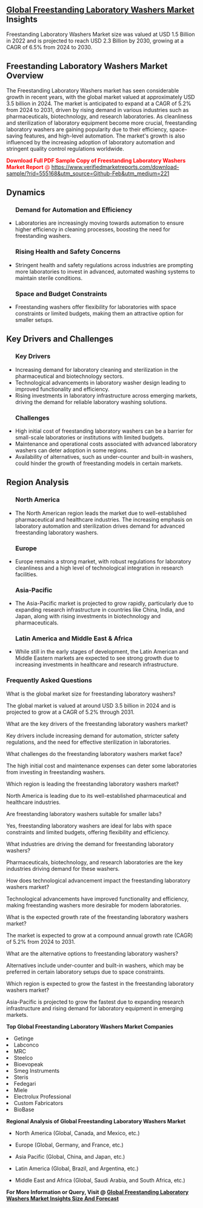 <h2><a href="https://www.verifiedmarketreports.com/download-sample/?rid=555168&amp;utm_source=Github&amp;utm_medium=221" target="_blank">Global Freestanding Laboratory Washers Market</a> Insights</h2><p>Freestanding Laboratory Washers Market size was valued at USD 1.5 Billion in 2022 and is projected to reach USD 2.3 Billion by 2030, growing at a CAGR of 6.5% from 2024 to 2030.</p><p> <h2>Freestanding Laboratory Washers Market Overview</h2> <p>The Freestanding Laboratory Washers market has seen considerable growth in recent years, with the global market valued at approximately USD 3.5 billion in 2024. The market is anticipated to expand at a CAGR of 5.2% from 2024 to 2031, driven by rising demand in various industries such as pharmaceuticals, biotechnology, and research laboratories. As cleanliness and sterilization of laboratory equipment become more crucial, freestanding laboratory washers are gaining popularity due to their efficiency, space-saving features, and high-level automation. The market's growth is also influenced by the increasing adoption of laboratory automation and stringent quality control regulations worldwide.</p> <p><p><span class=""><span style="color: #ff0000;"><strong>Download Full PDF Sample Copy of Freestanding Laboratory Washers Market Report</strong> @ </span><a href="https://www.verifiedmarketreports.com/download-sample/?rid=555168&amp;utm_source=Github-Feb&amp;utm_medium=221" target="_blank">https://www.verifiedmarketreports.com/download-sample/?rid=555168&amp;utm_source=Github-Feb&amp;utm_medium=221</a></span></p></p> <h2>Dynamics</h2> <ul> <h3>Demand for Automation and Efficiency</h3> <li>Laboratories are increasingly moving towards automation to ensure higher efficiency in cleaning processes, boosting the need for freestanding washers.</li> <h3>Rising Health and Safety Concerns</h3> <li>Stringent health and safety regulations across industries are prompting more laboratories to invest in advanced, automated washing systems to maintain sterile conditions.</li> <h3>Space and Budget Constraints</h3> <li>Freestanding washers offer flexibility for laboratories with space constraints or limited budgets, making them an attractive option for smaller setups.</li> </ul> <h2>Key Drivers and Challenges</h2> <ul> <h3>Key Drivers</h3> <li>Increasing demand for laboratory cleaning and sterilization in the pharmaceutical and biotechnology sectors.</li> <li>Technological advancements in laboratory washer design leading to improved functionality and efficiency.</li> <li>Rising investments in laboratory infrastructure across emerging markets, driving the demand for reliable laboratory washing solutions.</li> <h3>Challenges</h3> <li>High initial cost of freestanding laboratory washers can be a barrier for small-scale laboratories or institutions with limited budgets.</li> <li>Maintenance and operational costs associated with advanced laboratory washers can deter adoption in some regions.</li> <li>Availability of alternatives, such as under-counter and built-in washers, could hinder the growth of freestanding models in certain markets.</li> </ul> <h2>Region Analysis</h2> <ul> <h3>North America</h3> <li>The North American region leads the market due to well-established pharmaceutical and healthcare industries. The increasing emphasis on laboratory automation and sterilization drives demand for advanced freestanding laboratory washers.</li> <h3>Europe</h3> <li>Europe remains a strong market, with robust regulations for laboratory cleanliness and a high level of technological integration in research facilities.</li> <h3>Asia-Pacific</h3> <li>The Asia-Pacific market is projected to grow rapidly, particularly due to expanding research infrastructure in countries like China, India, and Japan, along with rising investments in biotechnology and pharmaceuticals.</li> <h3>Latin America and Middle East & Africa</h3> <li>While still in the early stages of development, the Latin American and Middle Eastern markets are expected to see strong growth due to increasing investments in healthcare and research infrastructure.</li> </ul> <h3>Frequently Asked Questions</h3> <p>What is the global market size for freestanding laboratory washers?</p> <p>The global market is valued at around USD 3.5 billion in 2024 and is projected to grow at a CAGR of 5.2% through 2031.</p> <p>What are the key drivers of the freestanding laboratory washers market?</p> <p>Key drivers include increasing demand for automation, stricter safety regulations, and the need for effective sterilization in laboratories.</p> <p>What challenges do the freestanding laboratory washers market face?</p> <p>The high initial cost and maintenance expenses can deter some laboratories from investing in freestanding washers.</p> <p>Which region is leading the freestanding laboratory washers market?</p> <p>North America is leading due to its well-established pharmaceutical and healthcare industries.</p> <p>Are freestanding laboratory washers suitable for smaller labs?</p> <p>Yes, freestanding laboratory washers are ideal for labs with space constraints and limited budgets, offering flexibility and efficiency.</p> <p>What industries are driving the demand for freestanding laboratory washers?</p> <p>Pharmaceuticals, biotechnology, and research laboratories are the key industries driving demand for these washers.</p> <p>How does technological advancement impact the freestanding laboratory washers market?</p> <p>Technological advancements have improved functionality and efficiency, making freestanding washers more desirable for modern laboratories.</p> <p>What is the expected growth rate of the freestanding laboratory washers market?</p> <p>The market is expected to grow at a compound annual growth rate (CAGR) of 5.2% from 2024 to 2031.</p> <p>What are the alternative options to freestanding laboratory washers?</p> <p>Alternatives include under-counter and built-in washers, which may be preferred in certain laboratory setups due to space constraints.</p> <p>Which region is expected to grow the fastest in the freestanding laboratory washers market?</p> <p>Asia-Pacific is projected to grow the fastest due to expanding research infrastructure and rising demand for laboratory equipment in emerging markets.</p> </p><p><strong>Top Global Freestanding Laboratory Washers Market Companies</strong></p><div data-test-id=""><p><li>Getinge</li><li> Labconco</li><li> MRC</li><li> Steelco</li><li> Bioevopeak</li><li> Smeg Instruments</li><li> Steris</li><li> Fedegari</li><li> Miele</li><li> Electrolux Professional</li><li> Custom Fabricators</li><li> BioBase</li></p><div><strong>Regional Analysis of&nbsp;Global Freestanding Laboratory Washers Market</strong></div><ul><li dir="ltr"><p dir="ltr">North America&nbsp;(Global, Canada, and Mexico, etc.)</p></li><li dir="ltr"><p dir="ltr">Europe (Global, Germany, and France, etc.)</p></li><li dir="ltr"><p dir="ltr">Asia Pacific&nbsp;(Global, China, and Japan, etc.)</p></li><li dir="ltr"><p dir="ltr">Latin America&nbsp;(Global, Brazil, and Argentina, etc.)</p></li><li dir="ltr">Middle East and Africa&nbsp;(Global, Saudi Arabia, and South Africa, etc.)</li></ul><p><strong>For More Information or Query, Visit @&nbsp;</strong><strong><a href="https://www.verifiedmarketreports.com/product/freestanding-laboratory-washers-market/?utm_source=Github&amp;utm_medium=221" target="_blank">Global Freestanding Laboratory Washers Market Insights Size And Forecast</a></strong></p></div>
